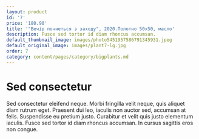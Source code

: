 ```yaml
---
layout: product
id: '7'
price: '180.90'
title: '"Вечір почнеться з заходу", 2020.Полотно 50х50, масло'
description: Fusce sed tortor id diam rhoncus accumsan.
default_thumbnail_image: images/photo5451957586791345931.jpeg
default_original_image: images/plant7-lg.jpg
order: 7
category: content/pages/category/bigplants.md
---
```


# Sed consectetur

Sed consectetur eleifend neque. Morbi fringilla velit neque, quis aliquet diam rutrum eget. Praesent dui leo, iaculis non auctor sed, accumsan at felis. Suspendisse eu pretium justo. Curabitur et velit quis justo elementum iaculis. Fusce sed tortor id diam rhoncus accumsan. In cursus sagittis eros non congue.